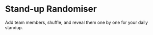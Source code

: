 # Stand-up Randomiser

Add team members, shuffle, and reveal them one by one for your daily standup.
